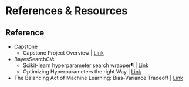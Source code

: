 # References & Resources

## Reference

* Capstone
  * Capstone Project Overview  |  [Link](/BH-PCMLAI-Capstone-Project.pdf)
* BayesSearchCV:
  * Scikit-learn hyperparameter search wrapper¶  |  [Link](https://scikit-optimize.github.io/stable/auto_examples/sklearn-gridsearchcv-replacement.html)
  * Optimizing Hyperparameters the right Way  |  [Link](https://towardsdatascience.com/optimizing-hyperparameters-the-right-way-3c9cafc279cc)
* The Balancing Act of Machine Learning: Bias-Variance Tradeoff  |  [Link](https://pub.towardsai.net/the-balancing-act-of-machine-learning-bias-variance-tradeoff-d7e851a6c9a8)
